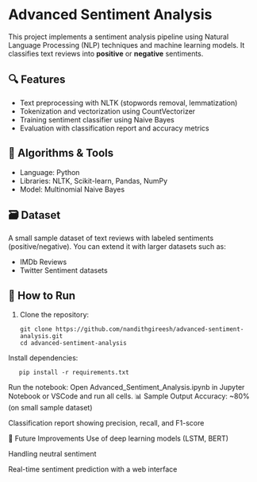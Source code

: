 # Advanced Sentiment Analysis

This project implements a sentiment analysis pipeline using Natural Language Processing (NLP) techniques and machine learning models. It classifies text reviews into **positive** or **negative** sentiments.

## 🔍 Features

- Text preprocessing with NLTK (stopwords removal, lemmatization)
- Tokenization and vectorization using CountVectorizer
- Training sentiment classifier using Naive Bayes
- Evaluation with classification report and accuracy metrics

## 🧠 Algorithms & Tools

- Language: Python  
- Libraries: NLTK, Scikit-learn, Pandas, NumPy  
- Model: Multinomial Naive Bayes

## 🗃️ Dataset

A small sample dataset of text reviews with labeled sentiments (positive/negative). You can extend it with larger datasets such as:
- IMDb Reviews
- Twitter Sentiment datasets

## 🚀 How to Run

1. Clone the repository:
   ```
   git clone https://github.com/nandithgireesh/advanced-sentiment-analysis.git
   cd advanced-sentiment-analysis
Install dependencies:
```
   pip install -r requirements.txt
   ```
   Run the notebook:
   Open Advanced_Sentiment_Analysis.ipynb in Jupyter Notebook or VSCode and run all cells.
   📊 Sample Output
   Accuracy: ~80% (on small sample dataset)

   Classification report showing precision, recall, and F1-score

   📌 Future Improvements
   Use of deep learning models (LSTM, BERT)

   Handling neutral sentiment

   Real-time sentiment prediction with a web interface
